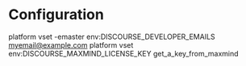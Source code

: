 
# Configuration
platform vset -emaster env:DISCOURSE_DEVELOPER_EMAILS myemail@example.com
platform vset env:DISCOURSE_MAXMIND_LICENSE_KEY get_a_key_from_maxmind